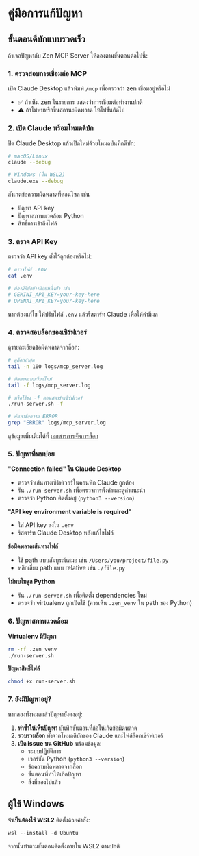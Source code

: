 # คู่มือการแก้ปัญหา

## ขั้นตอนดีบักแบบรวดเร็ว

ถ้าเจอปัญหากับ Zen MCP Server ให้ลองตามขั้นตอนต่อไปนี้:

### 1. ตรวจสอบการเชื่อมต่อ MCP

เปิด Claude Desktop แล้วพิมพ์ `/mcp` เพื่อตรวจว่า zen เชื่อมอยู่หรือไม่
- ✅ ถ้าเห็น zen ในรายการ แสดงว่าการเชื่อมต่อทำงานปกติ
- ⚠️ ถ้าไม่พบหรือขึ้นสถานะผิดพลาด ให้ไปขั้นถัดไป

### 2. เปิด Claude พร้อมโหมดดีบัก

ปิด Claude Desktop แล้วเปิดใหม่ด้วยโหมดบันทึกดีบัก:

```bash
# macOS/Linux
claude --debug

# Windows (ใน WSL2)
claude.exe --debug
```

สังเกตข้อความผิดพลาดที่คอนโซล เช่น
- ปัญหา API key
- ปัญหาสภาพแวดล้อม Python
- สิทธิ์การเข้าถึงไฟล์

### 3. ตรวจ API Key

ตรวจว่า API key ตั้งไว้ถูกต้องหรือไม่:

```bash
# ตรวจไฟล์ .env
cat .env

# ต้องมีคีย์อย่างน้อยหนึ่งตัว เช่น
# GEMINI_API_KEY=your-key-here
# OPENAI_API_KEY=your-key-here
```

หากต้องแก้ไข ให้ปรับไฟล์ `.env` แล้วรีสตาร์ท Claude เพื่อให้ค่ามีผล

### 4. ตรวจสอบล็อกของเซิร์ฟเวอร์

ดูรายละเอียดข้อผิดพลาดจากล็อก:

```bash
# ดูล็อกล่าสุด
tail -n 100 logs/mcp_server.log

# ติดตามแบบเรียลไทม์
tail -f logs/mcp_server.log

# หรือใช้ธง -f ตอนสตาร์ทเซิร์ฟเวอร์
./run-server.sh -f

# ค้นหาข้อความ ERROR
grep "ERROR" logs/mcp_server.log
```

ดูข้อมูลเพิ่มเติมได้ที่ [เอกสารการจัดการล็อก](logging.md)

### 5. ปัญหาที่พบบ่อย

**"Connection failed" ใน Claude Desktop**
- ตรวจว่าเส้นทางเซิร์ฟเวอร์ในคอนฟิก Claude ถูกต้อง
- รัน `./run-server.sh` เพื่อตรวจการตั้งค่าและดูค่าแนะนำ
- ตรวจว่า Python ติดตั้งอยู่ (`python3 --version`)

**"API key environment variable is required"**
- ใส่ API key ลงใน `.env`
- รีสตาร์ท Claude Desktop หลังแก้ไขไฟล์

**ข้อผิดพลาดเส้นทางไฟล์**
- ใช้ path แบบสัมบูรณ์เสมอ เช่น `/Users/you/project/file.py`
- หลีกเลี่ยง path แบบ relative เช่น `./file.py`

**ไม่พบโมดูล Python**
- รัน `./run-server.sh` เพื่อติดตั้ง dependencies ใหม่
- ตรวจว่า virtualenv ถูกเปิดใช้ (ควรเห็น `.zen_venv` ใน path ของ Python)

### 6. ปัญหาสภาพแวดล้อม

**Virtualenv มีปัญหา**
```bash
rm -rf .zen_venv
./run-server.sh
```

**ปัญหาสิทธิ์ไฟล์**
```bash
chmod +x run-server.sh
```

### 7. ยังมีปัญหาอยู่?

หากลองทั้งหมดแล้วปัญหายังคงอยู่:
1. **ทำซ้ำให้เห็นปัญหา** บันทึกขั้นตอนที่ก่อให้เกิดข้อผิดพลาด
2. **รวบรวมล็อก** ทั้งจากโหมดดีบักของ Claude และไฟล์ล็อกเซิร์ฟเวอร์
3. **เปิด issue บน GitHub** พร้อมข้อมูล:
   - ระบบปฏิบัติการ
   - เวอร์ชัน Python (`python3 --version`)
   - ข้อความผิดพลาดจากล็อก
   - ขั้นตอนที่ทำให้เกิดปัญหา
   - สิ่งที่ลองไปแล้ว

## ผู้ใช้ Windows

**จำเป็นต้องใช้ WSL2** ติดตั้งด้วยคำสั่ง:

```powershell
wsl --install -d Ubuntu
```

จากนั้นทำตามขั้นตอนติดตั้งภายใน WSL2 ตามปกติ

